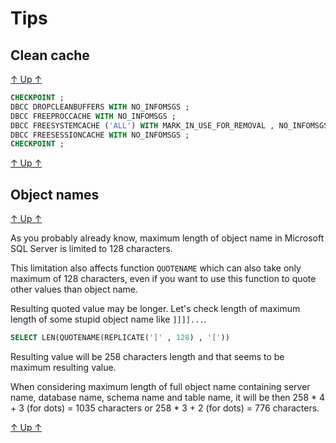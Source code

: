 Tips
====

Clean cache
-----------

[↑ Up ↑](#tips)

```sql
CHECKPOINT ;
DBCC DROPCLEANBUFFERS WITH NO_INFOMSGS ;
DBCC FREEPROCCACHE WITH NO_INFOMSGS ;
DBCC FREESYSTEMCACHE ('ALL') WITH MARK_IN_USE_FOR_REMOVAL , NO_INFOMSGS ;
DBCC FREESESSIONCACHE WITH NO_INFOMSGS ;
CHECKPOINT ;
```

[↑ Up ↑](#tips)

Object names
------------

[↑ Up ↑](#tips)

As you probably already know, maximum length of object name in Microsoft SQL Server is limited to 128 characters.

This limitation also affects function ``QUOTENAME`` which can also take only maximum of 128 characters, even if you want to use this function to quote other values than object name.

Resulting quoted value may be longer. Let's check length of maximum length of some stupid object name like ``]]]]...``.

```sql
SELECT LEN(QUOTENAME(REPLICATE(']' , 128) , '['))
```

Resulting value will be 258 characters length and that seems to be maximum resulting value.

When considering maximum length of full object name containing server name, database name, schema name and table name, it will be then 258 * 4 + 3 (for dots) = 1035 characters or 258 * 3 + 2 (for dots) = 776 characters.

[↑ Up ↑](#tips)
